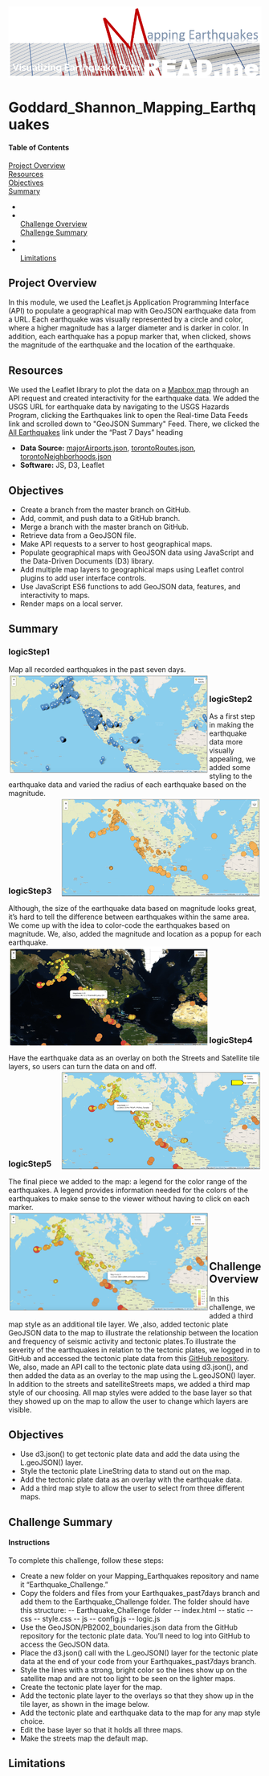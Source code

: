 ![Header](/pics/header.png)
# Goddard_Shannon_Mapping_Earthquakes

#### Table of Contents

[Project Overview](#project-overview)  
[Resources](#resources)  
[Objectives](#objectives)  
[Summary](#summary)  
- [](#)  
- [](#)  
[Challenge Overview](#challenge-overview)  
[Challenge Summary](#challenge-summary)  
- [](#)  
- [](#)  
[Limitations](#limitations)

## Project Overview
In this module, we used the Leaflet.js Application Programming Interface (API) to populate a geographical map with GeoJSON earthquake data from a URL. Each earthquake was visually represented by a circle and color, where a higher magnitude has a larger diameter and is darker in color. In addition, each earthquake has a popup marker that, when clicked, shows the magnitude of the earthquake and the location of the earthquake. 

## Resources
We used the Leaflet library to plot the data on a [Mapbox map](https://www.mapbox.com) through an API request and created interactivity for the earthquake data. We added the USGS URL for earthquake data by navigating to the USGS Hazards Program, clicking the Earthquakes link to open the Real-time Data Feeds link and scrolled down to "GeoJSON Summary" Feed. There, we clicked the [All Earthquakes](https://earthquake.usgs.gov/earthquakes/feed/v1.0/summary/all_week.geojson) link under the “Past 7 Days” heading

- **Data Source:** [majorAirports.json](/majorAirports.json), [torontoRoutes.json](/torontoRoutes.json), [torontoNeighborhoods.json](/torontoNeighborhoods.json)
- **Software:** JS, D3, Leaflet  

## Objectives 
- Create a branch from the master branch on GitHub.
- Add, commit, and push data to a GitHub branch.
- Merge a branch with the master branch on GitHub.
- Retrieve data from a GeoJSON file.
- Make API requests to a server to host geographical maps.
- Populate geographical maps with GeoJSON data using JavaScript and the Data-Driven Documents (D3) library.
- Add multiple map layers to geographical maps using Leaflet control plugins to add user interface controls.
- Use JavaScript ES6 functions to add GeoJSON data, features, and interactivity to maps.
- Render maps on a local server.

## Summary
### logicStep1
Map all recorded earthquakes in the past seven days.  
<img align="left" width="400" height="200" src="/pics/step1.png">
<br/>
### logicStep2  
As a first step in making the earthquake data more visually appealing, we added some styling to the earthquake data and varied the radius of each earthquake based on the magnitude.  
<img align="right" width="400" height="200" src="/pics/step2.png">
<br/>
<br/>
<br/>
<br/>
<br/>
<br/>
<br/>
<br/>
<br/>
### logicStep3  
Although, the size of the earthquake data based on magnitude looks great, it’s hard to tell the difference between earthquakes within the same area. We come up with the idea to color-code the earthquakes based on magnitude. We, also, added the magnitude and location as a popup for each earthquake.  
<img align="left" width="400" height="200" src="/pics/step3.png">
<br/>
<br/>
<br/>
<br/>
<br/>
<br/>
<br/>
<br/>
<br/>
### logicStep4  
Have the earthquake data as an overlay on both the Streets and Satellite tile layers, so users can turn the data on and off.  
<img align="right" width="400" height="200" src="/pics/step4.png">
<br/>
<br/>
<br/>
<br/>
<br/>
<br/>
<br/>
<br/>
<br/>
### logicStep5  
The final piece we added to the map: a legend for the color range of the earthquakes. A legend provides information needed for the colors of the earthquakes to make sense to the viewer without having to click on each marker.  
<img align="left" width="400" height="200" src="/pics/step5.png">
<br/>
<br/>
<br/>
<br/>
## Challenge Overview  
In this challenge, we added a third map style as an additional tile layer. We ,also, added tectonic plate GeoJSON data to the map to illustrate the relationship between the location and frequency of seismic activity and tectonic plates.To illustrate the severity of the earthquakes in relation to the tectonic plates, we logged in to GitHub and accessed the tectonic plate data from this [GitHub repository](https://github.com/fraxen/tectonicplates). We, also, made an API call to the tectonic plate data using d3.json(), and then added the data as an overlay to the map using the L.geoJSON() layer. In addition to the streets and satelliteStreets maps, we added a third map style of our choosing. All map styles were added to the base layer so that they showed up on the map to allow the user to change which layers are visible.

## Objectives
- Use d3.json() to get tectonic plate data and add the data using the L.geoJSON() layer.
- Style the tectonic plate LineString data to stand out on the map.
- Add the tectonic plate data as an overlay with the earthquake data.
- Add a third map style to allow the user to select from three different maps.

## Challenge Summary  
#### Instructions
To complete this challenge, follow these steps:
- Create a new folder on your Mapping_Earthquakes repository and name it “Earthquake_Challenge.”
- Copy the folders and files from your Earthquakes_past7days branch and add them to the Earthquake_Challenge folder. The folder should have this structure: 
-- Earthquake_Challenge folder 
-- index.html
-- static 
-- css 
-- style.css
-- js 
-- config.js
-- logic.js
- Use the GeoJSON/PB2002_boundaries.json data from the GitHub repository for the tectonic plate data. You’ll need to log into GitHub to access the GeoJSON data.
- Place the d3.json() call with the L.geoJSON() layer for the tectonic plate data at the end of your code from your Earthquakes_past7days branch.
- Style the lines with a strong, bright color so the lines show up on the satellite map and are not too light to be seen on the lighter maps.
- Create the tectonic plate layer for the map.
- Add the tectonic plate layer to the overlays so that they show up in the tile layer, as shown in the image below.
- Add the tectonic plate and earthquake data to the map for any map style choice.
- Edit the base layer so that it holds all three maps.
- Make the streets map the default map.
## Limitations  


